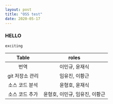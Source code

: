```yaml
---
layout: post
title: "OSS test"
date: 2020-05-17
---
```

### HELLO
```
exciting
```

|Table|roles|
|:------------------:|:--------------------:|
|번역|이민규, 윤재식|
|git 저장소 관리|임유진, 이황근|
|소스 코드 분석|윤형호, 윤재식|
|소스 코드 추가|윤형호, 이민규, 임유진, 이황근|
